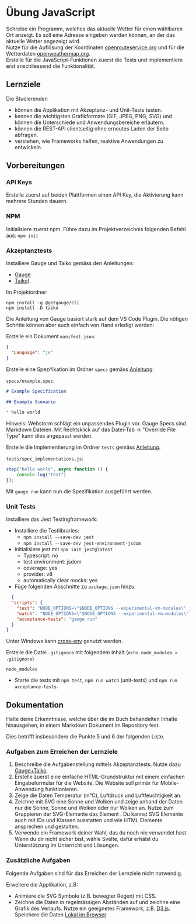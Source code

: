 # Übung JavaScript

Schreibe ein Programm, welches das aktuelle Wetter für einen wählbaren Ort anzeigt. Es soll eine Adresse eingeben werden
können, an der das aktuelle Wetter angezeigt wird.  
Nutze für die Auflösung der Koordinaten [openrouteservice.org](https://openrouteservice.org/dev/#/api-docs/geocode) und
für die Wetterdaten [openweathermap.org](https://openweathermap.org/current).  
Erstelle für die JavaScript-Funktionen zuerst die Tests und implementiere erst anschliessend die Funktionalität.

## Lernziele

Die Studierenden

- können die Applikation mit Akzeptanz- und Unit-Tests testen.
- kennen die wichtigsten Grafikformate (GIF, JPEG, PNG, SVG) und können die Unterschiede und Anwendungsbereiche erläutern.
- können die REST-API clientseitig ohne erneutes Laden der Seite abfragen.
- verstehen, wie Frameworks helfen, reaktive Anwendungen zu entwickeln.

## Vorbereitungen

### API Keys

Erstelle zuerst auf beiden Plattformen einen API Key, die Aktivierung kann mehrere Stunden dauern.

### NPM

Initialisiere zuerst npm. Führe dazu im Projektverzeichnis folgenden Befehl aus: `npm init`

### Akzeptanztests

Installiere Gauge und Taiko gemäss den Anleitungen:

- [Gauge](https://docs.gauge.org/getting_started/installing-gauge?os=macos&language=javascript&ide=vscode)
- [Taiko](https://docs.taiko.dev/installing/)).

Im Projektordner:
```shell
npm install -g @getgauge/cli
npm install -D taiko
```

Die Anleitung von Gauge basiert stark auf dem VS Code Plugin. Die nötigen Schritte können aber auch einfach von Hand
erledigt werden:

Erstelle ein Dokument `manifest.json`:

```json
{
  "Language": "js"
}
```

Erstelle eine Spezifikation im Ordner `specs`
gemäss [Anleitung](https://docs.gauge.org/writing-specifications?os=macos&language=javascript&ide=vscode):

`specs/example.spec`:

```markdown
# Example Specification

## Example Scenario

* hello world
```

Hinweis: Webstorm schlägt ein unpassendes Plugin vor. Gauge Specs sind Markdown Dateien. Mit Rechtsklick auf das
Datei-Tab -> "Override File Type" kann dies angepasst werden.

Erstelle die Implementierung im Ordner `tests`
gemäss [Anleitung](https://docs.gauge.org/writing-specifications?os=macos&language=javascript&ide=vscode#step-implementations).

`tests/spec_implementations.js`:

```javascript
step("hello world", async function () {
    console.log("test")
});

```

Mit `gauge run` kann nun die Spezifikation ausgeführt werden.

### Unit Tests

Installiere das Jest Testingframework:

- Installiere die Testlibraries:
  - `npm install --save-dev jest`
  - `npm install --save-dev jest-environment-jsdom`
- initialisiere jest mit `npm init jest@latest`
    - Typescript: no
    - test environment: jsdom
    - coverage: yes
    - provider: v8
    - automatically clear mocks: yes
- Füge folgenden Abschnitte zu `package.json` hinzu:
```json
  {
  "scripts": {
    "test": "NODE_OPTIONS=\"$NODE_OPTIONS --experimental-vm-modules\" jest",
    "watch": "NODE_OPTIONS=\"$NODE_OPTIONS --experimental-vm-modules\" jest --watchAll",
    "acceptance-tests": "gauge run"
  }
}
```
Unter Windows kann [cross-env](https://www.npmjs.com/package/cross-env) genutzt werden.

Erstelle die Datei `.gitignore` mit folgendem Inhalt (`echo node_modules > .gitignore`)

```gitignore
node_modules
```

- Starte die tests mit `npm test`, `npm run watch` (unit-tests) und `npm run acceptance-tests`.

## Dokumentation

Halte deine Erkenntnisse, welche über die im Buch behandelten Inhalte hinausgehen, in einem Markdown Dokument im
Repository fest.

Dies betrifft insbesondere die Punkte 5 und 6 der folgenden Liste.

### Aufgaben zum Erreichen der Lernziele

1. Beschreibe die Aufgabenstellung mittels Akzeptanztests. Nutze dazu [Gauge+Taiko](https://gauge.org/).
2. Erstelle zuerst eine einfache HTML-Grundstruktur mit einem einfachen Eingabeformular für die Website. Die Website
   soll primär für Mobile-Anwendung funktionieren.
3. Zeige die Daten Temperatur (in°C), Luftdruck und Luftfeuchtigkeit an.
4. Zeichne mit SVG eine Sonne und Wolken und zeige anhand der Daten nur die Sonne, Sonne und Wolken oder nur Wolken an.
   Nutze zum Gruppieren der SVG-Elemente das Element <g>. Du kannst SVG Elemente auch mit IDs und Klassen ausstatten und
   wie HTML Elemente ansprechen und gestalten.
5. Verwende ein Framework deiner Wahl, das du noch nie verwendet hast. Wenn du dir nicht sicher bist, wähle Svelte,
   dafür erhälst du Unterstützung im Unterricht und Lösungen.

### Zusätzliche Aufgaben

Folgende Aufgaben sind für das Erreichen der Lernziele nicht notwendig.

Erweitere die Applikation, z.B:

- Animiere die SVG Symbole (z.B. bewegter Regen) mit CSS.
- Zeichne die Daten in regelmässigen Abständen auf und zeichne eine Grafik des Verlaufs. Nutze ein geeignetes
Framework, z.B. [D3.js](https://github.com/d3/d3/wiki). Speichere die
Daten [Lokal im Browser](https://developer.mozilla.org/en-US/docs/Web/API/Window/localStorage)
